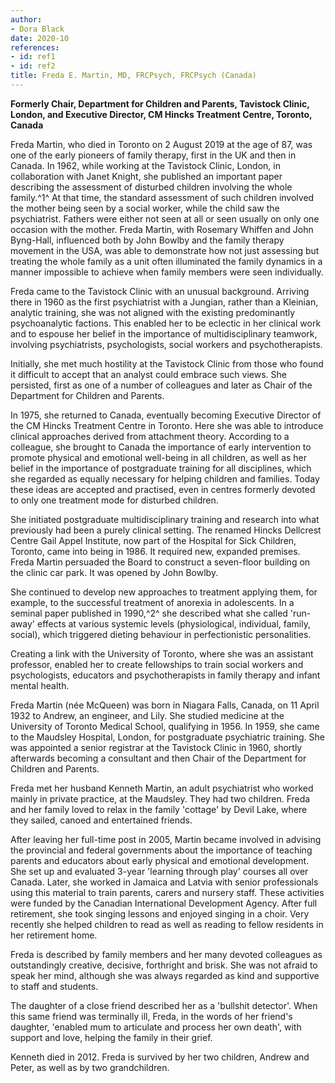 ```yaml
---
author:
- Dora Black
date: 2020-10
references:
- id: ref1
- id: ref2
title: Freda E. Martin, MD, FRCPsych, FRCPsych (Canada)
---
```


**Formerly Chair, Department for Children and Parents, Tavistock Clinic,
London, and Executive Director, CM Hincks Treatment Centre, Toronto,
Canada**

Freda Martin, who died in Toronto on 2 August 2019 at the age of 87, was
one of the early pioneers of family therapy, first in the UK and then in
Canada. In 1962, while working at the Tavistock Clinic, London, in
collaboration with Janet Knight, she published an important paper
describing the assessment of disturbed children involving the whole
family.^1^ At that time, the standard assessment of such children
involved the mother being seen by a social worker, while the child saw
the psychiatrist. Fathers were either not seen at all or seen usually on
only one occasion with the mother. Freda Martin, with Rosemary Whiffen
and John Byng-Hall, influenced both by John Bowlby and the family
therapy movement in the USA, was able to demonstrate how not just
assessing but treating the whole family as a unit often illuminated the
family dynamics in a manner impossible to achieve when family members
were seen individually.

Freda came to the Tavistock Clinic with an unusual background. Arriving
there in 1960 as the first psychiatrist with a Jungian, rather than a
Kleinian, analytic training, she was not aligned with the existing
predominantly psychoanalytic factions. This enabled her to be eclectic
in her clinical work and to espouse her belief in the importance of
multidisciplinary teamwork, involving psychiatrists, psychologists,
social workers and psychotherapists.

Initially, she met much hostility at the Tavistock Clinic from those who
found it difficult to accept that an analyst could embrace such views.
She persisted, first as one of a number of colleagues and later as Chair
of the Department for Children and Parents.

In 1975, she returned to Canada, eventually becoming Executive Director
of the CM Hincks Treatment Centre in Toronto. Here she was able to
introduce clinical approaches derived from attachment theory. According
to a colleague, she brought to Canada the importance of early
intervention to promote physical and emotional well-being in all
children, as well as her belief in the importance of postgraduate
training for all disciplines, which she regarded as equally necessary
for helping children and families. Today these ideas are accepted and
practised, even in centres formerly devoted to only one treatment mode
for disturbed children.

She initiated postgraduate multidisciplinary training and research into
what previously had been a purely clinical setting. The renamed Hincks
Dellcrest Centre Gail Appel Institute, now part of the Hospital for Sick
Children, Toronto, came into being in 1986. It required new, expanded
premises. Freda Martin persuaded the Board to construct a seven-floor
building on the clinic car park. It was opened by John Bowlby.

She continued to develop new approaches to treatment applying them, for
example, to the successful treatment of anorexia in adolescents. In a
seminal paper published in 1990,^2^ she described what she called
'run-away' effects at various systemic levels (physiological,
individual, family, social), which triggered dieting behaviour in
perfectionistic personalities.

Creating a link with the University of Toronto, where she was an
assistant professor, enabled her to create fellowships to train social
workers and psychologists, educators and psychotherapists in family
therapy and infant mental health.

Freda Martin (née McQueen) was born in Niagara Falls, Canada, on 11
April 1932 to Andrew, an engineer, and Lily. She studied medicine at the
University of Toronto Medical School, qualifying in 1956. In 1959, she
came to the Maudsley Hospital, London, for postgraduate psychiatric
training. She was appointed a senior registrar at the Tavistock Clinic
in 1960, shortly afterwards becoming a consultant and then Chair of the
Department for Children and Parents.

Freda met her husband Kenneth Martin, an adult psychiatrist who worked
mainly in private practice, at the Maudsley. They had two children.
Freda and her family loved to relax in the family 'cottage' by Devil
Lake, where they sailed, canoed and entertained friends.

After leaving her full-time post in 2005, Martin became involved in
advising the provincial and federal governments about the importance of
teaching parents and educators about early physical and emotional
development. She set up and evaluated 3-year 'learning through play'
courses all over Canada. Later, she worked in Jamaica and Latvia with
senior professionals using this material to train parents, carers and
nursery staff. These activities were funded by the Canadian
International Development Agency. After full retirement, she took
singing lessons and enjoyed singing in a choir. Very recently she helped
children to read as well as reading to fellow residents in her
retirement home.

Freda is described by family members and her many devoted colleagues as
outstandingly creative, decisive, forthright and brisk. She was not
afraid to speak her mind, although she was always regarded as kind and
supportive to staff and students.

The daughter of a close friend described her as a 'bullshit detector'.
When this same friend was terminally ill, Freda, in the words of her
friend\'s daughter, 'enabled mum to articulate and process her own
death', with support and love, helping the family in their grief.

Kenneth died in 2012. Freda is survived by her two children, Andrew and
Peter, as well as by two grandchildren.

